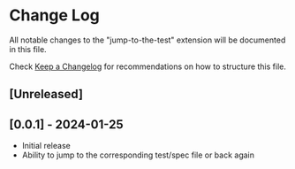 # Change Log

All notable changes to the "jump-to-the-test" extension will be documented in this file.

Check [Keep a Changelog](http://keepachangelog.com/) for recommendations on how to structure this file.

## [Unreleased]

## [0.0.1] - 2024-01-25
- Initial release
- Ability to jump to the corresponding test/spec file or back again